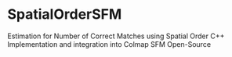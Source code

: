 # SpatialOrderSFM
Estimation for Number of Correct Matches using Spatial Order
C++ Implementation and integration into Colmap SFM Open-Source
